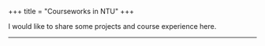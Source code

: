 +++
title = "Courseworks in NTU"
+++

I would like to share some projects and course experience here.

---

